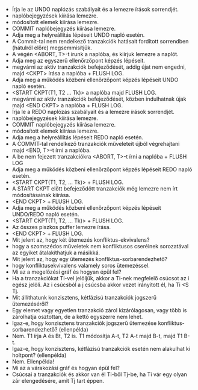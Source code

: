- Írja le az UNDO naplózás szabályait és a lemezre írások sorrendjét.
 - naplóbejegyzések kiírása lemezre.
 - módosított elemek kiírása lemezre.
 - COMMIT naplóbejegyzés kiírása lemezre.
- Adja meg a helyreállítás lépéseit UNDO napló esetén.
 - A Commit-tal nem rendelkező tranzakciók hatásait fordított sorrendben (hátulról előre) megsemmisítjük.
 - A végén \<ABORT, T\>-t írunk a naplóba, és kiírjuk lemezre a naplót.
- Adja meg az egyszerű ellenőrzőpont képzés lépéseit.
 - megvárni az aktív tranzakciók befejeződését, addig újat nem engedni, 
  majd \<CKPT\> írása a naplóba + FLUSH LOG.
- Adja meg a működés közbeni ellenőrzőpont képzés lépéseit UNDO napló esetén.
 - \<START CKPT(T1, T2 ... Tk)\> a naplóba majd FLUSH LOG.
 - megvárni az aktív tranzakciók befejeződését, közben indulhatnak újak
  majd \<END CKPT\> a naplóba + FLUSH LOG.
- Írja le a REDO naplózás szabályait és a lemezre írások sorrendjét.
 - naplóbejegyzések kiírása lemezre.
 - COMMIT naplóbejegyzés kiírása lemezre.
 - módosított elemek kiírása lemezre.
- Adja meg a helyreállítás lépéseit REDO napló esetén.
 - A COMMIT-tal rendelkező tranzakciók műveleteit újból végrehajtani majd \<END, T\>-t írni a naplóba.
 - A be nem fejezett tranzakciókra \<ABORT, T\>-t írni a naplóba + FLUSH LOG
- Adja meg a működés közbeni ellenőrzőpont képzés lépéseit REDO napló esetén.
 - \<START CKPT(T1, T2, ... Tk)\> + FLUSH LOG.
 - A START CKPT előtt befejeződött tranzakciók még lemezre nem írt módosításainak kiírása.
 - \<END CKPT\> + FLUSH LOG.
- Adja meg a működés közbeni ellenőrzőpont képzés lépéseit UNDO/REDO napló esetén.
 - \<START CKPT(T1, T2, ... Tk)\> + FLUSH LOG.
 - Az összes piszkos puffer lemezre írása.
 - \<END CKPT\> + FLUSH LOG.
- Mit jelent az, hogy két ütemezés konfliktus-ekvivalens?
 - hogy a szomszédos műveletek nem konfliktusos cseréinek sorozatával az egyiket átalakíthatjuk a másikká.
- Mit jelent az, hogy egy ütemezés konfliktus-sorbarendezhető?
 - hogy konfliktusekvivalens valamely soros ütemezéssel.
- Mi az a megelőzési gráf és hogyan épül fel?
 - Ha a tranzakciókat Ti-vel jelöljük, akkor a Ti-nek megfelelő csúcsot az i egész jelöli. Az i csúcsból a j csúcsba akkor vezet irányított él, ha Ti \<S Tj.
- Mit állíthatunk konzisztens, kétfázisú tranzakciók jogszerű ütemezéséről?
 - Egy elemet vagy egyetlen tranzakció zárol kizárólagosan, vagy több is zárolhatja osztottan, de a kettő egyszerre nem lehet.
- Igaz-e, hogy konzisztens tranzakciók jogszerű ütemezése konfliktus-sorbarendezhető? (ellenpélda)
 - Nem. T1 írja A és Bt, T2 is. T1 módosítja A-t, T2 A-t majd B-t, majd T1 B-t.
- Igaz-e, hogy konzisztens, kétfázisú tranzakciók esetén nem alakulhat ki holtpont? (ellenpélda)
 - Nem. Ellenpélda!
- Mi az a várakozási gráf és hogyan épül fel?
 - Csúcsai a tranzakciók és akkor van él Ti-ből Tj-be, ha Ti vár egy olyan zár elengedésére, amit Tj tart éppen.
